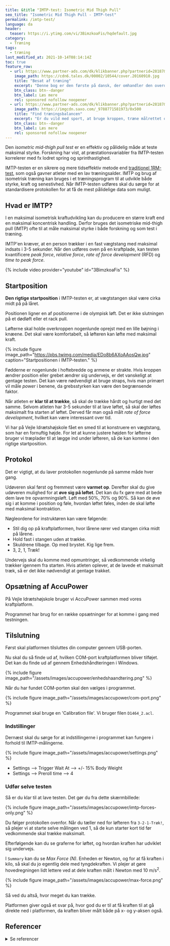 ```yaml
---
title: &title "IMTP-test: Isometric Mid Thigh Pull"
seo_title: "Isometric Mid Thigh Pull - IMTP-test"
permalink: /imtp-test/
language: da
header:
  teaser: https://i.ytimg.com/vi/3BimzkoaFis/hqdefault.jpg
category:
  - Træning
tags:
  - træning
last_modified_at: 2021-10-14T08:14:14Z
toc: true
feature_row:
  - url: https://www.partner-ads.com/dk/klikbanner.php?partnerid=28187&bannerid=55158&htmlurl=https://tales.dk/besat-af-traening-naar-sund-motion-bliver-til-skadelig-afhaengighed_mia-beck-lichtenstein_9788777068515
    image_path: https://cdn6.tales.dk/00002/10544/cover.20160910.jpg
    title: "Besat af træning"
    excerpt: "Denne bog er den første på dansk, der omhandler den overdrevne og ekstreme træningsiver, som i nogle tilfælde kan udvikle sig til en negativ afhængighedstilstand. Bogen er skrevet af Mia Beck Lichtenstein."
    btn_class: btn--danger
    btn_label: Læs mere
    rel: sponsored nofollow noopener
  - url: https://www.partner-ads.com/dk/klikbanner.php?partnerid=28187&bannerid=43264&htmlurl=https://www.saxo.com/dk/find-traeningsbalancen_mia-beck-lichtenstein_epub_9788771581973
    image_path: https://imgcdn.saxo.com/_9788771581973/0x500
    title: "Find træningsbalancen"
    excerpt: "Er du vild med sport, at bruge kroppen, træne målrettet og konkurrere? Giver motion og idræt dig glæde og energi? Men sker det også at træningen styrer dit liv? Eller at du træner , selvom du har smerter og ved, at du burde lade være?"
    btn_class: btn--danger
    btn_label: Læs mere
    rel: sponsored nofollow noopener
---
```


Den _isometric mid-thigh pull test_ er en effektiv og pålidelig måde at teste maksimal styrke. Forskning har vist, at præstationsvariabler fra IMTP-testen korrelerer med fx lodret spring og sprinthastighed.

IMTP-testen er en sikrere og mere tidseffektiv metode end [traditionel 1RM-test](/rm-maxtest/), som også gavner atleter med en lav træningsalder. IMTP og brug af isometrisk træning kan bruges i et træningsprogram til at udvikle både styrke, kraft og senestivhed. Når IMTP-testen udføres skal du sørge for at standardisere protokollen for at få de mest pålidelige data som muligt.

## Hvad er IMTP?

I en maksimal isometrisk kraftudvikling kan du producere en større kraft end en maksimal koncentrisk handling. Derfor bruges det isometriske mid-thigh pull (IMTP) ofte til at måle maksimal styrke i både forskning og som test i træning.

IMTP'en kræver, at en person trækker i en fast vægtstang med maksimal indsats i 3-5 sekunder. Når den udføres oven på en kraftplade, kan testen kvantificere _peak force_, _relative force_, _rate of force development_ (RFD) og _time to peak force_.

{% include video provider="youtube" id="3BimzkoaFis" %}

## Startposition

**Den rigtige startposition** i IMTP-testen er, at vægtstangen skal være cirka midt på på låret.

Positionen ligner en af positionerne i de olympisk løft. Det er ikke slutningen på et dødløft eller et rack pull.

Løfterne skal holde overkroppen nogenlunde oprejst med en lille bøjning i knæene. Det skal være komfortabelt, så løfteren kan løfte med maksimal kraft.

{% include figure image_path="https://pbs.twimg.com/media/EDo8b6AXoAAosQw.jpg" caption="Startpositionen i IMTP-testen." %}

Fødderne er nogenlunde i hoftebredde og armene er strakte. Hvis kroppen ændrer position eller grebet ændrer sig undervejs, er det vanskeligt at gentage testen. Det kan være nødvendigt at bruge straps, hvis man primært vil måle _power_ i benene, da grebsstyrken kan være den begrænsende faktor.

Når atleten er **klar til at trække**, så skal de trække hårdt og hurtigt med det samme. Selvom atleten har 3-5 sekunder til at lave løftet, så skal der løftes maksimalt fra starten af løftet. Derved får man også målt _rate of force development_, hvilket kan være interessant over tid.

Vi har på Vejle Idrætshøjskole fået en smed til at konstruere en vægtstang, som har en fornuftig højde. For let at kunne justere højden for løfterne bruger vi træplader til at lægge ind under løfteren, så de kan komme i den rigtige startposition.

## Protokol

Det er vigtigt, at du laver protokollen nogenlunde på samme måde hver gang.

Udøveren skal først og fremmest være **varmet op**. Derefter skal du give udøveren mulighed for at **øve sig på løftet**. Det kan du fx gøre med at bede dem lave tre opvarmningsløft. Løft med 50%, 70% og 90%. Så kan de øve sig i at komme i position og føle, hvordan løftet føles, inden de skal løfte med maksimal kontraktion.

Nøgleordene for instruktøren kan være følgende:

- Stil dig op på kraftplatformen, hvor lårene rører ved stangen cirka midt på lårene.
- Hold fast i stangen uden at trække.
- Skuldrene tilbage. Op med brystet. Kig lige frem.
- 3, 2, 1, Træk!

Undervejs skal du komme med opmuntringer, så vedkommende virkelig trækker igennem fra starten. Hvis atleten oplever, at de lavede et maksimalt træk, så er det ikke nødvendigt at gentage trakket.

## Opsætning af AccuPower

På Vejle Idrætshøjskole bruger vi AccuPower sammen med vores kraftplatform.

Programmet har brug for en række opsætninger for at komme i gang med testningen.

## Tilslutning

Først skal platformen tilsluttes din computer gennem USB-porten.

Nu skal du så finde ud af, hvilken COM-port kraftplatformen bliver tilføjet. Det kan du finde ud af gennem Enhedshåndteringen i Windows.

{% include figure image_path="/assets/images/accupower/enhedshaandtering.png" %}

Når du har fundet COM-porten skal den vælges i programmet.

{% include figure image_path="/assets/images/accupower/com-port.png" %}

Programmet skal bruge en 'Calibration file'. Vi bruger filen `D1464_2.acl`.

### Indstillinger

Dernæst skal du sørge for at indstillingerne i programmet kan fungere i forhold til IMTP-målingerne.

{% include figure image_path="/assets/images/accupower/settings.png" %}

- Settings --> Trigger Wait At --> +/- 15% Body Weight
- Settings --> Preroll time --> 4

### Udfør selve testen

Så er du klar til at lave testen. Det gør du fra dette skærmbillede:

{% include figure image_path="/assets/images/accupower/imtp-forces-only.png" %}

Du følger protokollen ovenfor. Når du tæller ned for løfteren fra `3-2-1-Træk!`, så plejer vi at starte selve målingen ved 1, så de kun starter kort tid før vedkommende skal trække maksimalt.

Efterfølgende kan du se graferne for løftet, og hvordan kraften har udviklet sig undervejs.

I `Summary` kan du se _Max Force (N)_. Enheden er Newton, og for at få kraften i kilo, så skal du jo egentlig dele med tyngdekraften. Vi plejer at gøre hovedregningen lidt lettere ved at dele kraften målt i Newton med 10 m/s<sup>2</sup>.

{% include figure image_path="/assets/images/accupower/max-force.png" %}

Så ved du altså, hvor meget du kan trække.

Platformen giver også et svar på, hvor god du er til at få kraften til at gå direkte ned i platformen, da kraften bliver målt både på x- og y-aksen også.

## Referencer

<details markdown="1">
  <summary>Se referencer</summary>

- [www.scienceforsport.com](https://www.scienceforsport.com/isometric-mid-thigh-pull-imtp/)
- [simplifaster.com](https://simplifaster.com/articles/isometric-mid-thigh-pull-strength-test/)
</details>
